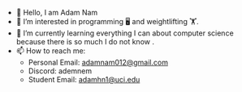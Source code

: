 - 👋 Hello, I am Adam Nam
- 👀 I’m interested in programming 🖥️ and weightlifting 🏋️.
- 🌱 I’m currently learning everything I can about computer science because there is so much I do not know .
- 📫 How to reach me:
  -  Personal Email: adamnam012@gmail.com
  -  Discord: ademnem
  -  Student Email: adamhn1@uci.edu

<!---
adamnam/adamnam is a ✨ special ✨ repository because its `README.md` (this file) appears on your GitHub profile.
You can click the Preview link to take a look at your changes.
--->
